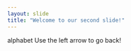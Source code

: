 ```yaml
---
layout: slide
title: "Welcome to our second slide!"
---
```

alphabet
Use the left arrow to go back!
